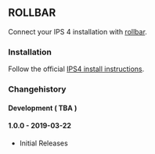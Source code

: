 ## ROLLBAR

Connect your IPS 4 installation with [rollbar](1).


### Installation

Follow the official [IPS4 install instructions](2).

### Changehistory


#### Development ( TBA )



#### 1.0.0 - 2019-03-22
* Initial Releases




[1]: http://www.rollbar.com
[2]: https://invisioncommunity.com/4guides/how-to-use-ips-community-suite/managing-your-community/adding-3rd-party-content-r245/